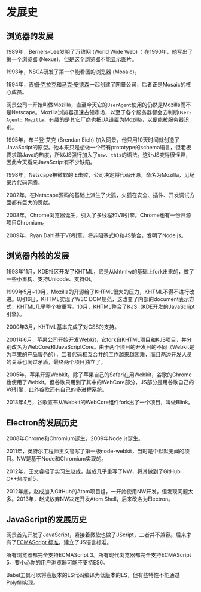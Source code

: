 # 发展史
## 浏览器的发展
1989年，Berners-Lee发明了万维网 (World Wide Web) ；在1990年，他写出了第一个浏览器 (Nexus)，但是这个浏览器不能显示图片。

1993年，NSCA研发了第一个能看图的浏览器 (Mosaic)。

1994年，[吉姆·克拉克](https://en.wikipedia.org/wiki/James_H._Clark)和[马克·安德森](https://en.wikipedia.org/wiki/Marc_Andreessen)一起创建了网景公司，后者正是Mosaic的核心成员。

网景公司一开始叫做Mozilla，直至今天它的`UserAgent`使用的仍然是Mozilla而不是Netscape。Mozilla浏览器迅速占领市场，以至于各个服务器都会去判断`User-Agent: Mozilla`，有趣的是其它厂商也把UA设置为Mozilla，以便能被服务器识别。

1995年，布兰登·艾克 (Brendan Eich) 加入网景，他只用10天时间就创造了JavaScript的原型。他本来只是想做一个带有prototype的schema语言，但老板要求蹭Java的热度，所以JS强行加入了`new`、`this`的语法。这让JS变得很怪异，因此今天看来JavaScript有不少缺陷。

1998年，Netscape被微软的IE击败，公司决定将代码开源，命名为Mozilla，见纪录片[代码奔腾](https://www.bilibili.com/video/av15989846/)。

2002年，在Netscape源码的基础上派生了火狐，火狐在安全、插件、开发调试方面都有巨大的贡献。

2008年，Chrome浏览器诞生，引入了多线程和V8引擎。Chrome也有一份开源项目Chromium。

2009年，Ryan Dahl基于V8引擎，将非阻塞式IO和JS整合，发明了Node.js。

## 浏览器内核的发展
1998年11月，KDE社区开发了KHTML，它是从khtmlw的基础上fork出来的，做了一些小重构、支持Unicode、支持Qt。

1999年5月~10月，Mozilla的开源给了KHTML很大的压力，KHTML不得不进行改进。8月16日，KHTML实现了W3C DOM规范，这改变了内部的document表示方式，KHTML几乎整个被重写。10月，KHTML整合了KJS（KDE开发的JavaScript引擎）。

2000年3月，KHTML基本完成了对CSS的支持。

2001年6月，苹果公司开始开发Webkit，它fork自KHTML项目和KJS项目，并分别改名为WebCore和JavaScriptCore。由于两个项目的开发目的不同（Webkit是为苹果的产品服务的），二者代码相互合并的工作越来越困难，而且两边开发人员的关系也闹过矛盾，最终两个项目独立了。

2005年，苹果开源Webkit。除了苹果自己的Safari在用Webkit，谷歌的Chrome也使用了Webkit。但谷歌只用到了其中的WebCore部分，JS部分是用谷歌自己的V8引擎，此外谷歌还有自己的多进程系统。

2013年4月，谷歌宣布从Webkit的WebCore组件fork出了一个项目，叫做Blink。

## Electron的发展历史
2008年Chrome和Chromium诞生，2009年Node.js诞生。

2011年，英特尔工程师王文睿写了第一版node-webkit，当时是个默默无闻的项目。NW是基于Node和Chromium实现的。

2012年，王文睿招了实习生赵成。赵成几乎重写了NW，将其做到了GitHub C++热度前5。

2012年底，赵成加入GitHub的Atom项目组，一开始使用NW开发，但发现问题太多。2013年，赵成放弃NW决定开发Atom Shell，后来改名为Electron。

## JavaScript的发展历史
网景首先开发了JavaScript，紧接着微软也做了JScript，二者并不兼容。后来才有了[ECMAScript 标准](https://www.ecma-international.org/ecma-262/)，建立了JS语言标准。

所有浏览器都完全支持ECMAScript 3。所有现代浏览器都完全支持ECMAScript 5。要小心你的用户浏览器可能不支持ES6。

Babel工具可以将高版本的ES代码编译为低版本的ES，但有些特性不能通过Polyfill实现。
